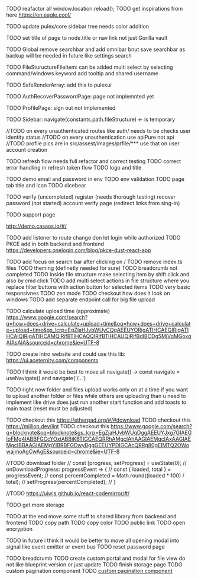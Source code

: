 TODO reafactor all window.location.reload();
TODO get inspirations from here https://en.eagle.cool/

TODO update pulex/core sidebar tree needs color addition

TODO set title of page to node.title or nav link not just Gorilla vault

TODO Global
  remove searchbar and add omnibar bnut save searchbar as backup will be needed in future like settings search

TODO FileStuructureFileItem:
  can be added multi select by selecting command/windows keyword
  add tooltip and shared username

TODO SafeRenderArray:
  add this to pulexui

TODO AuthRecoverPasswordPage:
  page not implemnted yet

TODO ProfilePage:
  sign out not implemented

TODO Sidebar:
  navigate(constants.path.fileStructure) <- is temporary


//TODO on every unauthenticated routes like auth/ needs to be checks user identity status
//TODO on every unauthentication use apiPure not api
//TODO profile pics are in src/assest/images/prfile/*** use that on user account creation


TODO refresh flow needs full refactor and correct testing
TODO correct error handling in refresh token flow
TODO logo and title

TODO demo email and password in env
TODO env validation
TODO page tab title and icon
TODO dicebear


TODO
  verify (uncompleted)
  register (needs thorough testing)
  recover password (not started)
  account verify page (redirect links from sing-in)

TODO support page


http://demo.casaos.io/#/

TODO add listener to route change don let login while authorized
TODO PKCE add in both backend and frontend https://developers.onelogin.com/blog/pkce-dust-react-app


TODO add focus on search bar after clicking on /
TODO remove index.ts files
TODO theming (definetly needed for sure)
TODO breadcrumb not completed
TODO inside file structure make selecting item by shift click and also by cmd click
TODO add multi select actions in file structure where you replace filter buttons with action button for selected items
TODO very basic responsivnes
TODO zen mode
TODO checkout how does it look on windows
TODO add separate endpoint call for big file upload

TODO calculate upload time (approximate) https://www.google.com/search?q=how+does+drive+calculate+upload+time&oq=how+does+drive+calculate+upload+time&gs_lcrp=EgZjaHJvbWUyCQgAEEUYORigATIHCAEQIRigATIHCAIQIRigATIHCAMQIRifBTIHCAQQIRifBTIHCAUQIRifBdIBCDg5MjVqMGoxqAIAsAIA&sourceid=chrome&ie=UTF-8



TODO create intro website and could use this lib: https://ui.aceternity.com/components

TODO I think it would be best to move all navigate() -> const navigate = useNavigate() and navigate('/...')


TODO right now folder and files upload works only on at a time if you want to upload another folder or files while others are uploading than u need to implement like drive does just run another start function and add toasts to main toast (reset must be adjusted) 



TODO checkout this https://etherpad.org/#/#download
TODO checkout this https://million.dev/lint
TODO checkout this https://www.google.com/search?q=blocknote&oq=blocknote&gs_lcrp=EgZjaHJvbWUqDggAEEUYJxg7GIAEGIoFMg4IABBFGCcYOxiABBiKBTIGCAEQRRhAMgcIAhAAGIAEMgcIAxAAGIAEMgcIBBAAGIAEMgYIBRBFGDwyBggGEEUYPDIGCAcQRRg80gEIMTQ2OWowajmoAgCwAgE&sourceid=chrome&ie=UTF-8


//TODO download folder
// const [progress, setProgress] = useState(0);
// onDownloadProgress: progressEvent => {
//   const { loaded, total } = progressEvent;
//   const percentCompleted = Math.round((loaded * 100) / total);
//   setProgress(percentCompleted);
// }



//TODO https://uiwjs.github.io/react-codemirror/#/




TODO get more storage

TODO at the end move some stuff to shared library from backend and frontend
TODO copy path
TODO copy color
TODO public link
TODO open encryption

TODO in future i think it would be better to move all opening modal into signal like event emitter or event bus
TODO reset password page

TODO breadcrumb
TODO create custom portal and modal for file view do not like blueprint version or just update
TODO finish storage page
TODO custom pagination component
TODO [custom pagination component](https://styled-icons.dev/?s=binard)